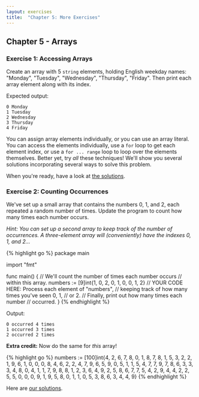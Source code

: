 ```yaml
---
layout: exercises
title:  "Chapter 5: More Exercises"
---
```


## Chapter 5 - Arrays

### Exercise 1: Accessing Arrays

Create an array with 5 `string` elements, holding English weekday names: "Monday", "Tuesday", "Wednesday", "Thursday", "Friday". Then print each array element along with its index.

Expected output:

``` text
0 Monday
1 Tuesday
2 Wednesday
3 Thursday
4 Friday
```

You can assign array elements individually, or you can use an array literal. You can access the elements individually, use a `for` loop to get each element index, or use a `for ... range` loop to loop over the elements themselves. Better yet, try *all* these techniques! We'll show you several solutions incorporating several ways to solve this problem.

When you're ready, have a look at [the solutions](/solutions/ch05_01.html).

### Exercise 2: Counting Occurrences

We've set up a small array that contains the numbers 0, 1, and 2, each repeated a random number of times. Update the program to count how many times each number occurs.

*Hint: You can set up a second array to keep track of the number of occurrences. A three-element array will (conveniently) have the indexes 0, 1, and 2...*

{% highlight go %}
package main

import "fmt"

func main() {
	// We'll count the number of times each number occurs
	// within this array.
	numbers := [9]int{1, 0, 2, 0, 1, 0, 0, 1, 2}
	// YOUR CODE HERE: Process each element of "numbers",
	// keeping track of how many times you've seen 0, 1,
	// or 2.
	// Finally, print out how many times each number
	// occurred.
}
{% endhighlight %}

Output:

``` text
0 occurred 4 times
1 occurred 3 times
2 occurred 2 times
```

<!-- You can [try this on the Go Playground](https://play.golang.org/p/T81IYPh-Avt). -->

**Extra credit:** Now do the same for *this* array!

{% highlight go %}
	numbers := [100]int{4, 2, 6, 7, 8, 0, 1, 8, 7, 8,
		1, 5, 3, 2, 2, 1, 9, 6, 1, 0, 0, 0, 8, 4, 6,
		2, 2, 4, 7, 9, 6, 5, 9, 0, 5, 1, 1, 5, 4, 7,
		7, 9, 7, 8, 6, 3, 3, 3, 4, 8, 0, 4, 1, 1, 7,
		9, 8, 8, 1, 2, 3, 6, 4, 9, 2, 5, 8, 6, 7, 7,
		5, 4, 2, 9, 4, 4, 2, 2, 5, 5, 0, 0, 0, 9, 1,
		9, 5, 8, 0, 1, 1, 0, 5, 3, 8, 6, 3, 4, 4, 9}
{% endhighlight %}

Here are [our solutions](/solutions/ch05_02.html).
